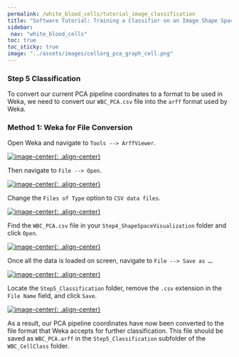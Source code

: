 ```yaml
---
permalink: /white_blood_cells/tutorial_image_classification
title: "Software Tutorial: Training a Classifier on an Image Shape Space"
sidebar:
 nav: "white_blood_cells"
toc: true
toc_sticky: true
image: "../assets/images/cellorg_pca_graph_cell.png"
---
```


### Step 5 Classification

To convert our current PCA pipeline coordinates to a format to be used in Weka, we need to convert our `WBC_PCA.csv` file into the `arff` format used by Weka.

### Method 1: Weka for File Conversion

Open Weka and navigate to `Tools --> ArffViewer`.

[![image-center](../assets/images/cellorg_step_2.png){: .align-center}]()


Then navigate to `File --> Open`.

[![image-center](../assets/images/cellorg_step_3.png){: .align-center}]()

Change the `Files of Type` option to `CSV data files`.

[![image-center](../assets/images/cellorg_step_4.png){: .align-center}]()

Find the `WBC_PCA.csv` file in your `Step4_ShapeSpaceVisualization` folder and click `Open`.

[![image-center](../assets/images/cellorg_step_5.png){: .align-center}]()

Once all the data is loaded on screen, navigate to `File --> Save as …`.

[![image-center](../assets/images/cellorg_step_6.png){: .align-center}]()

Locate the `Step5_Classification` folder, remove the `.csv` extension in the `File Name` field, and click `Save`.

[![image-center](../assets/images/cellorg_step_7.png){: .align-center}]()

As a result, our PCA pipeline coordinates have now been converted to the file format that Weka accepts for further classification. This file should be saved as `WBC_PCA.arff` in the `Step5_Classification` subfolder of the `WBC_CellClass` folder.
